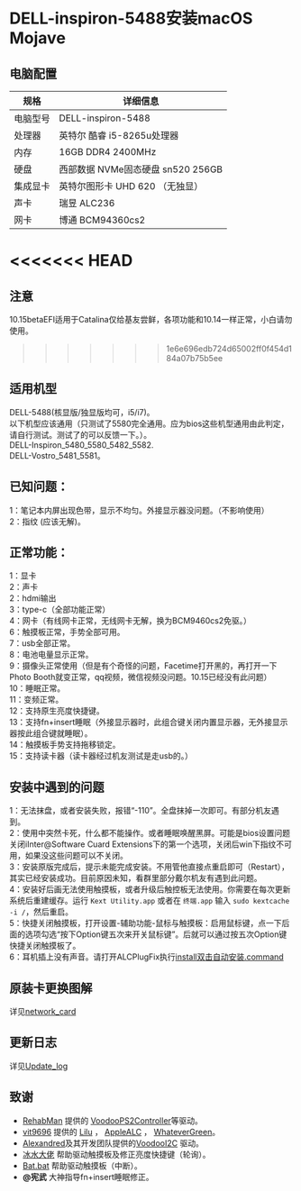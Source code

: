 # DELL-inspiron-5488安装macOS Mojave
## 电脑配置

| 规格     | 详细信息                                     |
| -------- | ---------------------------------------- |
| 电脑型号 | DELL-inspiron-5488             |
| 处理器   | 英特尔 酷睿 i5-8265u处理器             |
| 内存     | 16GB  DDR4 2400MHz                 |
| 硬盘     | 西部数据 NVMe固态硬盘 sn520 256GB                  |
| 集成显卡 | 英特尔图形卡 UHD 620  （无独显）                          |
| 声卡     | 瑞昱 ALC236                     |
| 网卡     | 博通 BCM94360cs2                             |
<<<<<<< HEAD
=======
## 注意  
10.15betaEFI适用于Catalina仅给基友尝鲜，各项功能和10.14一样正常，小白请勿使用。   
>>>>>>> 1e6e696edb724d65002ff0f454d184a07b75b5ee
## 适用机型
DELL-5488(核显版/独显版均可，i5/i7)。  
以下机型应该通用（只测试了5580完全通用。应为bios这些机型通用由此判定，请自行测试。测试了的可以反馈一下。）。  
DELL-Inspiron_5480_5580_5482_5582.  
DELL-Vostro_5481_5581。  
## 已知问题：
1：笔记本内屏出现色带，显示不均匀。外接显示器没问题。（不影响使用）  
2：指纹 (应该无解)。  
## 正常功能：
1：显卡  
2：声卡  
2：hdmi输出  
3：type-c（全部功能正常）  
4：网卡（有线网卡正常，无线网卡无解，换为BCM9460cs2免驱。）  
6：触摸板正常，手势全部可用。  
7：usb全部正常。  
8：电池电量显示正常。  
9：摄像头正常使用（但是有个奇怪的问题，Facetime打开黑的，再打开一下Photo Booth就变正常，qq视频，微信视频没问题。10.15已经没有此问题）  
10：睡眠正常。  
11：变频正常。  
12：支持原生亮度快捷键。  
13：支持fn+insert睡眠（外接显示器时，此组合键关闭内置显示器，无外接显示器按此组合键就睡眠）。  
14：触摸板手势支持拖移锁定。  
15：支持读卡器（读卡器经过机友测试是走usb的。）  
## 安装中遇到的问题
1：无法抹盘，或者安装失败，报错“-110”。全盘抹掉一次即可。有部分机友遇到。  
2：使用中突然卡死，什么都不能操作。或者睡眠唤醒黑屏。可能是bios设置问题关闭iInter@Software Cuard Extensions下的第一个选项，关闭后win下指纹不可用，如果没这些问题可以不关闭。  
3：安装原版完成后，提示未能完成安装。不用管他直接点重启即可（Restart），其实已经安装成功。目前原因未知，看群里部分戴尔机友有遇到此问题。  
4：安装好后画无法使用触摸板，或者升级后触控板无法使用。你需要在每次更新系统后重建缓存。运行 `Kext Utility.app` 或者在 `终端.app` 输入 `sudo kextcache -i /`，然后重启。  
5：快捷关闭触摸板，打开设置-辅助功能-鼠标与触摸板：启用鼠标键，点一下后面的选项勾选“按下Option键五次来开关鼠标键”。后就可以通过按五次Option键快捷关闭触摸板了。  
6：耳机插上没有声音。请打开ALCPlugFix执行[install双击自动安装.command](https://github.com/daggeryu/DELL-inspiron-5488/blob/master/ALCPlugFix/install双击自动安装.command)
## 原装卡更换图解
详见[network_card](https://github.com/daggeryu/DELL-inspiron-5488/blob/master/network_card.md)
## 更新日志
详见[Update_log](https://github.com/daggeryu/DELL-inspiron-5488/blob/master/Update_log.md)
## 致谢

- [RehabMan](https://github.com/RehabMan) 提供的   [VoodooPS2Controller](https://github.com/RehabMan/OS-X-Voodoo-PS2-Controller)等驱动。    
- [vit9696](https://github.com/vit9696) 提供的 [Lilu](https://github.com/acidanthera/Lilu) ，     [AppleALC](https://github.com/acidanthera/AppleALC)   ，   [WhateverGreen](https://github.com/acidanthera/WhateverGreen)。     
- [Alexandred](https://github.com/alexandred)及其开发团队提供的[VoodooI2C](https://github.com/alexandred/VoodooI2C) 驱动。  
- [冰水大佬](https://github.com/xzhih) 帮助驱动触摸板及修正亮度快捷键（轮询）。
- [Bat.bat](https://github.com/williambj1) 帮助驱动触摸板（中断）。
- **@宪武** 大神指导fn+insert睡眠修正。  
